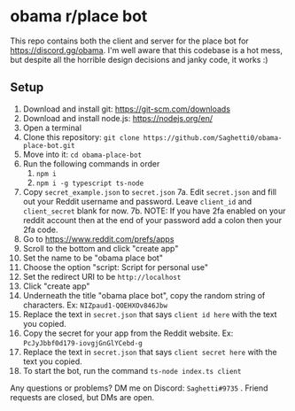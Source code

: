 # obama r/place bot

This repo contains both the client and server for the place bot for https://discord.gg/obama. I'm well aware that this codebase is a hot mess, but despite all the horrible design decisions and janky code, it works :)

## Setup

1. Download and install git: https://git-scm.com/downloads
1. Download and install node.js: https://nodejs.org/en/
2. Open a terminal
3. Clone this repository: `git clone https://github.com/Saghetti0/obama-place-bot.git`
4. Move into it: `cd obama-place-bot`
5. Run the following commands in order
   1. `npm i`
   2. `npm i -g typescript ts-node`
6. Copy `secret_example.json` to `secret.json`
7a. Edit `secret.json` and fill out your Reddit username and password. Leave `client_id` and `client_secret` blank for now.
7b. NOTE: If you have 2fa enabled on your reddit account then at the end of your password add a colon then your 2fa code.
8. Go to https://www.reddit.com/prefs/apps
9. Scroll to the bottom and click "create app"
10. Set the name to be "obama place bot"
11. Choose the option "script: Script for personal use"
12. Set the redirect URI to be `http://localhost`
13. Click "create app"
14. Underneath the title "obama place bot", copy the random string of characters. Ex: `NIZpaud1-QOEHXOv846Jbw`
15. Replace the text in `secret.json` that says `client id here` with the text you copied.
16. Copy the secret for your app from the Reddit website. Ex: `PcJyJbbf0d179-iovgjGnGlYCebd-g`
17. Replace the text in `secret.json` that says `client secret here` with the text you copied.
18. To start the bot, run the command `ts-node index.ts client`

Any questions or problems? DM me on Discord: `Saghetti#9735` . Friend requests are closed, but DMs are open. 
